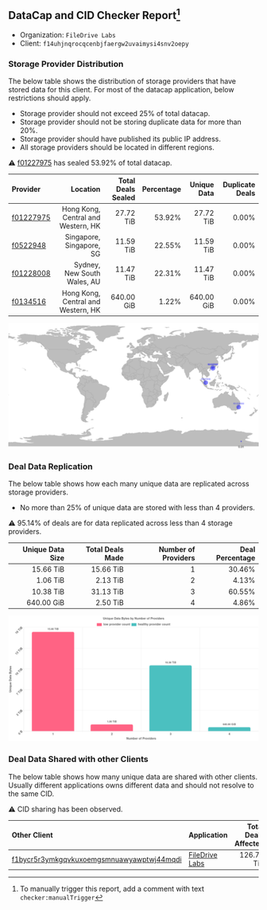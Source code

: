 ## DataCap and CID Checker Report[^1]
 - Organization: `FileDrive Labs`
 - Client: `f14uhjnqrocqcenbjfaergw2uvaimysi4snv2oepy`
### Storage Provider Distribution
The below table shows the distribution of storage providers that have stored data for this client.
For most of the datacap application, below restrictions should apply.
 - Storage provider should not exceed 25% of total datacap.
 - Storage provider should not be storing duplicate data for more than 20%.
 - Storage provider should have published its public IP address.
 - All storage providers should be located in different regions.

⚠️ [f01227975](https://filfox.info/en/address/f01227975) has sealed 53.92% of total datacap.

| Provider                                              |                           Location | Total Deals Sealed | Percentage | Unique Data | Duplicate Deals |
| :---------------------------------------------------- | ---------------------------------: | -----------------: | ---------: | ----------: | --------------: |
| [f01227975](https://filfox.info/en/address/f01227975) | Hong Kong, Central and Western, HK |          27.72 TiB |     53.92% |   27.72 TiB |           0.00% |
| [f0522948](https://filfox.info/en/address/f0522948)   |           Singapore, Singapore, SG |          11.59 TiB |     22.55% |   11.59 TiB |           0.00% |
| [f01228008](https://filfox.info/en/address/f01228008) |        Sydney, New South Wales, AU |          11.47 TiB |     22.31% |   11.47 TiB |           0.00% |
| [f0134516](https://filfox.info/en/address/f0134516)   | Hong Kong, Central and Western, HK |         640.00 GiB |      1.22% |  640.00 GiB |           0.00% |

![Provider Distribution](https://raw.githubusercontent.com/data-preservation-programs/filplus-checker-assets/main/filecoin-project/filecoin-plus-large-datasets/issues/1267/1671006796011.png)
### Deal Data Replication
The below table shows how each many unique data are replicated across storage providers.
- No more than 25% of unique data are stored with less than 4 providers.

⚠️ 95.14% of deals are for data replicated across less than 4 storage providers.

| Unique Data Size | Total Deals Made | Number of Providers | Deal Percentage |
| ---------------: | ---------------: | ------------------: | --------------: |
|        15.66 TiB |        15.66 TiB |                   1 |          30.46% |
|         1.06 TiB |         2.13 TiB |                   2 |           4.13% |
|        10.38 TiB |        31.13 TiB |                   3 |          60.55% |
|       640.00 GiB |         2.50 TiB |                   4 |           4.86% |

![Replication Distribution](https://raw.githubusercontent.com/data-preservation-programs/filplus-checker-assets/main/filecoin-project/filecoin-plus-large-datasets/issues/1267/1671006796709.png)
### Deal Data Shared with other Clients
The below table shows how many unique data are shared with other clients.
Usually different applications owns different data and should not resolve to the same CID.

⚠️ CID sharing has been observed.

| Other Client                                                                                                          | Application                                                                                    | Total Deals Affected | Unique CIDs |        Verifier |
| :-------------------------------------------------------------------------------------------------------------------- | :--------------------------------------------------------------------------------------------- | -------------------: | ----------: | --------------: |
| [f1bycr5r3ymkgqvkuxoemgsmnuawyawptwj44mqdi](https://filfox.info/en/address/f1bycr5r3ymkgqvkuxoemgsmnuawyawptwj44mqdi) | [FileDrive Labs](https://github.com/filecoin-project/filecoin-plus-large-datasets/issues/1266) |           126.78 TiB |       1,240 | LDN v3 multisig |

[^1]: To manually trigger this report, add a comment with text `checker:manualTrigger`
